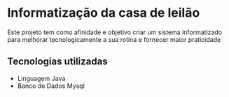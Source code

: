  # Informatização da casa de leilão 
Este projeto tem como afinidade e objetivo criar um sistema informatizado para melhorar tecnologicamente a sua rotina e fornecer maior praticidade
## Tecnologias utilizadas
 - Linguagem Java
 - Banco de Dados Mysql
